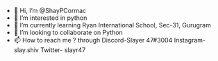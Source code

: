 - 👋 Hi, I’m @ShayPCormac
- 👀 I’m interested in python
- 🌱 I’m currently learning Ryan International School, Sec-31, Gurugram
- 💞️ I’m looking to collaborate on Python
- 📫 How to reach me ? through Discord-Slayer 47#3004 Instagram- slay.shiv Twitter- slayr47
